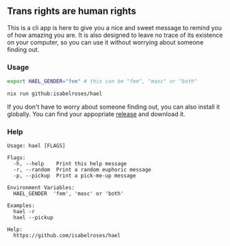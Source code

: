 ## Trans rights are human rights

This is a cli app is here to give you a nice and sweet message to remind you of how amazing you are.
It is also designed to leave no trace of its existence on your computer, so you can use it without worrying about someone finding out.

### Usage
```bash
export HAEL_GENDER="fem" # this can be "fem", "masc" or "both"

nix run github:isabelroses/hael
```

If you don't have to worry about someone finding out, you can also install it globally.
You can find your appopriate [release](https://github.com/isabelroses/hael/releases) and download it.

### Help
```
Usage: hael [FLAGS]

Flags:
  -h, --help    Print this help message
  -r, --random  Print a random euphoric message
  -p, --pickup  Print a pick-me-up message

Environment Variables:
  HAEL_GENDER  'fem', 'masc' or 'both'

Examples:
  hael -r
  hael --pickup

Help:
  https://github.com/isabelroses/hael
```

